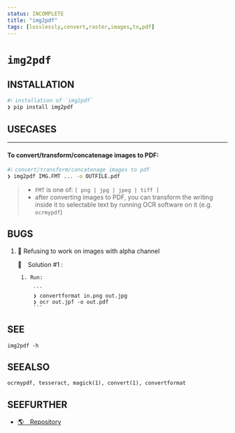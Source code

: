```yaml
---
status: INCOMPLETE
title: "img2pdf"
tags: [losslessly,convert,raster,images,to,pdf]
---
```


# `img2pdf`

## INSTALLATION


```bash
#ℹ︎ installation of `img2pdf`
❯ pip install img2pdf
```


## USECASES

----
#### To convert/transform/concatenage images to PDF:


```bash
#ℹ︎ convert/transform/concatenage images to pdf
❯ img2pdf IMG.FMT ... -o OUTFILE.pdf
```


>- `FMT` is one of: `[ png | jpg | jpeg | tiff ]`
>- after converting images to PDF, you can transform the writing inside it to selectable text by running OCR software on it (e.g. `ocrmypdf`)


## BUGS

1. 🐞 Refusing to work on images with alpha channel

    🔧 Solution #1
    : <space>

        1. Run:

            ```
            ❯ convertformat in.png out.jpg
            ❯ ocr out.jpf -o out.pdf
            ```

## SEE

    img2pdf -h

## SEEALSO

    ocrmypdf, tesseract, magick(1), convert(1), convertformat

## SEEFURTHER

- [🌎 Repository](https://gitlab.mister-muffin.de/josch/img2pdf)
